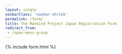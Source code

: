 ```yaml
---
layout: single
navbarClass: 'navbar-shrink'
permalink: /form/
title: The Mankind Project Japan Registration Form
redirect_from:
 - /open-mens-group
---
```


{% include form.html %}
